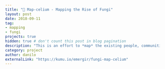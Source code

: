 ```yaml
---
title: "🍄 Map-celium - Mapping the Rise of Fungi"
layout: post
date: 2018-09-11
tag:
- mapping
- fungi
projects: true
hidden: true # don't count this post in blog pagination
description: "This is an effort to *map* the existing people, communities, movements, organizations, and initiatives that recognize the power of *fungi* to provide guidance in the wake of the Antropocene."
category: project
author: danilo
externalLink: "https://kumu.io/emergir/fungi-map-celium"
---
```

